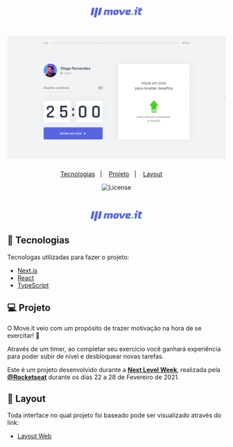 <p align="center">
  <img alt="Moveit" src="public/logo-full.svg" width="120px">
</p>

<h1 align="center">
    <img alt="Move.it" title="Move.it" src="./public/banner.png" />
</h1>

<p align="center">
  <a href="#rocket-tecnologias">Tecnologias</a>&nbsp;&nbsp;&nbsp;|&nbsp;&nbsp;&nbsp;
  <a href="#-projeto">Projeto</a>&nbsp;&nbsp;&nbsp;|&nbsp;&nbsp;&nbsp;
  <a href="#-layout">Layout</a>&nbsp;&nbsp;&nbsp;&nbsp;&nbsp;&nbsp;
</p>

<p align="center">
  <img  src="https://img.shields.io/static/v1?label=license&message=MIT&color=5965E0&labelColor=121214" alt="License">
 </p>

<br>

<p align="center">
  <img alt="Moveit" src="public/logo-full.svg" width="120px">
</p>

## 🚀 Tecnologias

Tecnologas utilizadas para fazer o projeto:

- [Next.js](https://nextjs.org/)
- [React](https://reactjs.org)
- [TypeScript](https://www.typescriptlang.org/)

## 💻 Projeto

O Move.it veio com um propósito de trazer motivação na hora de se exercitar! 💜 

Através de um timer, ao completar seu exercicio você ganhará experiência para poder subir de nível e 
desbloquear novas tarefas.

Este é um projeto desenvolvido durante a **[Next Level Week](https://nextlevelweek.com/)**, realizada pela **[@Rocketseat](https://github.com/Rocketseat)** durante os dias 22 a 28 de Fevereiro de 2021.

## 🔖 Layout

Toda interface no qual projeto foi baseado pode ser visualizado através do link:

- [Layout Web](https://www.figma.com/file/ge20pu3ofMOKoliUyKx1Nl/Move.it-1.0)
